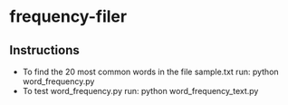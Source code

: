 # frequency-filer
## Instructions
* To find the 20 most common words in the file sample.txt run: python word_frequency.py
* To test word_frequency.py run: python word_frequency_text.py
